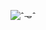 


![ˆ𐃷ˆ](https://visitor-badge.laobi.icu/badge?page_id=vigricot.vigricot&left_text=ˆ𐃷ˆ&leftcolor=DC420E&rightcolor=D6BF3B)
